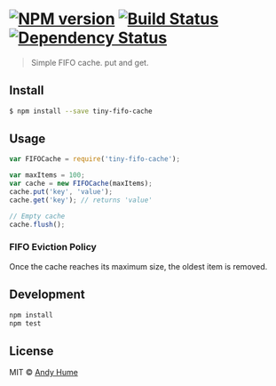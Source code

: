#  [![NPM version][npm-image]][npm-url] [![Build Status][travis-image]][travis-url] [![Dependency Status][daviddm-image]][daviddm-url]

> Simple FIFO cache. put and get.


## Install

```sh
$ npm install --save tiny-fifo-cache
```


## Usage

```js
var FIFOCache = require('tiny-fifo-cache');

var maxItems = 100;
var cache = new FIFOCache(maxItems);
cache.put('key', 'value');
cache.get('key'); // returns 'value'

// Empty cache
cache.flush();
```

### FIFO Eviction Policy

Once the cache reaches its maximum size, the oldest item is removed.

## Development

```sh
npm install
npm test
```

## License

MIT © [Andy Hume](2015)


[npm-image]: https://badge.fury.io/js/tiny-fifo-cache.svg
[npm-url]: https://npmjs.org/package/tiny-fifo-cache
[travis-image]: https://travis-ci.org/ahume/tiny-fifo-cache.svg?branch=master
[travis-url]: https://travis-ci.org/ahume/tiny-fifo-cache
[daviddm-image]: https://david-dm.org/ahume/tiny-fifo-cache.svg?theme=shields.io
[daviddm-url]: https://david-dm.org/ahume/tiny-fifo-cache
